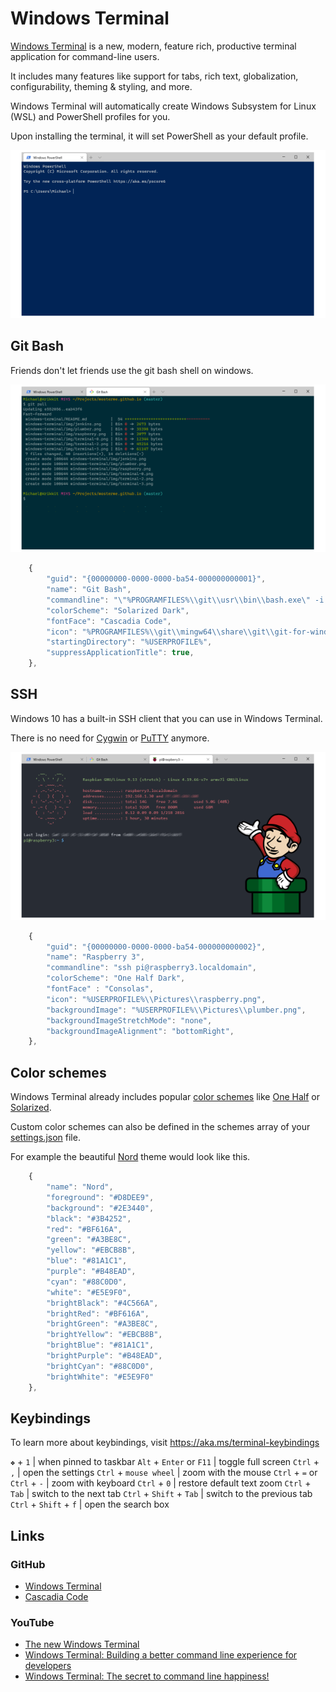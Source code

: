 # Windows Terminal

[Windows Terminal](https://aka.ms/terminal) is a new, modern, feature rich, productive terminal application for command-line users.

It includes many features like support for tabs, rich text, globalization, configurability, theming & styling, and more.
 
Windows Terminal will automatically create Windows Subsystem for Linux (WSL) and PowerShell profiles for you.

Upon installing the terminal, it will set PowerShell as your default profile.

![Windows Terminal](images/terminal-0.png)

## Git Bash

Friends don't let friends use the git bash shell on windows.


![Git Bash](images/terminal-1.png)

```javascript
	{
		"guid": "{00000000-0000-0000-ba54-000000000001}",
		"name": "Git Bash",
		"commandline": "\"%PROGRAMFILES%\\git\\usr\\bin\\bash.exe\" -i -l",
		"colorScheme": "Solarized Dark",
		"fontFace": "Cascadia Code",
		"icon": "%PROGRAMFILES%\\git\\mingw64\\share\\git\\git-for-windows.ico",
		"startingDirectory": "%USERPROFILE%",
		"suppressApplicationTitle": true,
	},
```

## SSH
Windows 10 has a built-in SSH client that you can use in Windows Terminal.

There is no need for [Cygwin](https://www.cygwin.com/) or [PuTTY](https://www.chiark.greenend.org.uk/~sgtatham/putty/) anymore.

![SSH Session](images/terminal-2.png)

```javascript
	{
		"guid": "{00000000-0000-0000-ba54-000000000002}",
		"name": "Raspberry 3",
		"commandline": "ssh pi@raspberry3.localdomain",
		"colorScheme": "One Half Dark",
		"fontFace" : "Consolas",
		"icon": "%USERPROFILE%\\Pictures\\raspberry.png",
		"backgroundImage": "%USERPROFILE%\\Pictures\\plumber.png",
		"backgroundImageStretchMode": "none",
		"backgroundImageAlignment": "bottomRight",
	},
```

## Color schemes

Windows Terminal already includes popular [color schemes](https://aka.ms/terminal-color-schemes)
like [One Half](https://github.com/sonph/onehalf) or [Solarized](https://github.com/altercation/solarized).

Custom color schemes can also be defined in the schemes array of your [settings.json](https://aka.ms/terminal-documentation) file.

For example the beautiful [Nord](https://www.nordtheme.com/) theme would look like this.

```javascript
	{
		"name": "Nord",
		"foreground": "#D8DEE9",
		"background": "#2E3440",
		"black": "#3B4252",
		"red": "#BF616A",
		"green": "#A3BE8C",
		"yellow": "#EBCB8B",
		"blue": "#81A1C1",
		"purple": "#B48EAD",
		"cyan": "#88C0D0",
		"white": "#E5E9F0",
		"brightBlack": "#4C566A",
		"brightRed": "#BF616A",
		"brightGreen": "#A3BE8C",
		"brightYellow": "#EBCB8B",
		"brightBlue": "#81A1C1",
		"brightPurple": "#B48EAD",
		"brightCyan": "#88C0D0",
		"brightWhite": "#E5E9F0"
	},
```

## Keybindings

To learn more about keybindings, visit https://aka.ms/terminal-keybindings

`❖` + `1` | when pinned to taskbar
`Alt` + `Enter` or `F11` | toggle full screen
`Ctrl` + `,` | open the settings
`Ctrl` + `mouse wheel` | zoom with the mouse
`Ctrl` + `=` or `Ctrl` + `-` | zoom with keyboard
`Ctrl` + `0` | restore default text zoom
`Ctrl` + `Tab` | switch to the next tab
`Ctrl` + `Shift` + `Tab` | switch to the previous tab
`Ctrl` + `Shift` + `f` | open the search box

## Links

### GitHub
* [Windows Terminal](https://github.com/microsoft/terminal)
* [Cascadia Code](https://github.com/microsoft/cascadia-code)

### YouTube
* [The new Windows Terminal](https://youtu.be/8gw0rXPMMPE)
* [Windows Terminal: Building a better command line experience for developers](https://youtu.be/KMudkRcwjCw)
* [Windows Terminal: The secret to command line happiness!](https://youtu.be/2dsnwlnNBzs)
